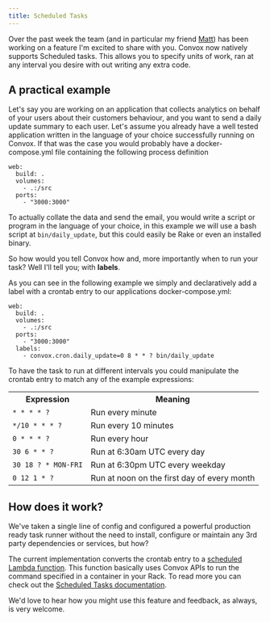 ```yaml
---
title: Scheduled Tasks
---
```


Over the past week the team (and in particular my friend [Matt](https://twitter.com/mattmanning)) has been working on a feature I'm excited to share with you. Convox now natively supports Scheduled tasks. This allows you to specify units of work, ran at any interval you desire with out writing any extra code.

## A practical example

Let's say you are working on an application that collects analytics on behalf of your users about their customers behaviour, and you want to send a daily update summary to each user. Let's assume you already have a well tested application written in the language of your choice successfully running on Convox. If that was the case you would probably have a docker-compose.yml file containing the following process definition

```
web:
  build: .
  volumes:
    - .:/src
  ports:
    - "3000:3000"
```

To actually collate the data and send the email, you would write a script or program in the language of your choice, in this example we will use a bash script at `bin/daily_update`, but this could easily be Rake or even an installed binary. 

So how would you tell Convox how and, more importantly when to run your task? Well I'll tell you; with **labels**.

As you can see in the following example we simply and declaratively add a label with a crontab entry to our applications docker-compose.yml:

```
web:
  build: .
  volumes:
    - .:/src
  ports:
    - "3000:3000"
  labels:
    - convox.cron.daily_update=0 8 * * ? bin/daily_update
```

To have the task to run at different intervals you could manipulate the crontab entry to match any of the example expressions:

<table>
  <tr>
    <th>Expression</th>
    <th>Meaning</th>
  </tr>
  <tr>
    <td><code>* * * * ?</code></td>
    <td>Run every minute</td>
  </tr>
  <tr>
    <td><code>*/10 * * * ?</code></td>
    <td>Run every 10 minutes</td>
  </tr>
  <tr>
    <td><code>0 * * * ?</code></td>
    <td>Run every hour</td>
  </tr>
  <tr>
    <td><code>30 6 * * ?</code></td>
    <td>Run at 6:30am UTC every day</td>
  </tr>
  <tr>
    <td><code>30 18 ? * MON-FRI</code></td>
    <td>Run at 6:30pm UTC every weekday</td>
  </tr>
  <tr>
    <td><code>0 12 1 * ?</code></td>
    <td>Run at noon on the first day of every month</td>
  </tr>
</table>

## How does it work?

We've taken a single line of config and configured a powerful production ready task runner without the need to install, configure or maintain  any 3rd party dependencies or services, but how?

The current implementation converts the crontab entry to a [scheduled Lambda function](http://docs.aws.amazon.com/lambda/latest/dg/with-scheduled-events.html). This function basically uses Convox APIs to run the command specified in a container in your Rack. To read more you can check out the [Scheduled Tasks documentation](/docs/scheduled-tasks/). 

We'd love to hear how you might use this feature and feedback, as always, is very welcome.
